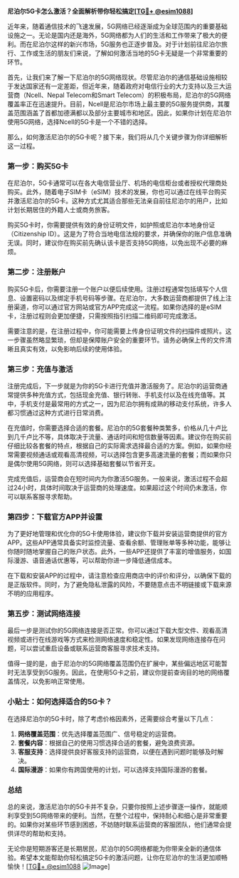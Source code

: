 **尼泊尔5G卡怎么激活？全面解析带你轻松搞定[[TG💪+ @esim1088](https://t.me/s/esim1088)]**

近年来，随着通信技术的飞速发展，5G网络已经逐渐成为全球范围内的重要基础设施之一。无论是国内还是海外，5G网络都为人们的生活和工作带来了极大的便利。而在尼泊尔这样的新兴市场，5G服务也正逐步普及。对于计划前往尼泊尔旅行、工作或生活的朋友们来说，了解如何激活当地的5G卡无疑是一个非常重要的环节。

首先，让我们来了解一下尼泊尔的5G网络现状。尽管尼泊尔的通信基础设施相较于发达国家还有一定差距，但近年来，随着政府对电信行业的大力支持以及三大运营商（Ncell、Nepal Telecom和Smart Telecom）的积极布局，尼泊尔的5G网络覆盖率正在迅速提升。目前，Ncell是尼泊尔市场上最主要的5G服务提供商，其覆盖范围涵盖了首都加德满都以及部分主要城市和地区。因此，如果你计划在尼泊尔使用5G网络，选择Ncell的5G卡是一个不错的选择。

那么，如何激活尼泊尔的5G卡呢？接下来，我们将从几个关键步骤为你详细解析这一过程。

### 第一步：购买5G卡

在尼泊尔，5G卡通常可以在各大电信营业厅、机场的电信柜台或者授权代理商处购买。此外，随着电子SIM卡（eSIM）技术的发展，你也可以通过在线平台购买并激活尼泊尔的5G卡。这种方式尤其适合那些无法亲自前往尼泊尔的用户，比如计划长期居住的外籍人士或商务旅客。

购买5G卡时，你需要提供有效的身份证明文件，如护照或尼泊尔本地身份证（Citizenship ID）。这是为了符合当地电信法规的要求，并确保你的账户信息准确无误。同时，建议你在购买前先确认该卡是否支持5G网络，以免出现不必要的麻烦。

### 第二步：注册账户

购买5G卡后，你需要注册一个账户以便后续使用。注册过程通常包括填写个人信息、设置密码以及绑定手机号码等步骤。在尼泊尔，大多数运营商都提供了线上注册渠道，你可以通过官方网站或官方APP完成这一流程。如果你选择的是eSIM卡，注册过程则会更加便捷，只需按照指引扫描二维码即可完成激活。

需要注意的是，在注册过程中，你可能需要上传身份证明文件的扫描件或照片。这一步骤虽然略显繁琐，但却是保障账户安全的重要环节。请务必确保上传的文件清晰且真实有效，以免影响后续的使用体验。

### 第三步：充值与激活

注册完成后，下一步就是为你的5G卡进行充值并激活服务了。尼泊尔的运营商通常提供多种充值方式，包括现金充值、银行转账、手机支付以及在线充值等。其中，手机支付是最常用的方式之一，因为尼泊尔拥有成熟的移动支付系统，许多人都习惯通过这种方式进行日常消费。

在充值时，你需要选择合适的套餐。尼泊尔的5G套餐种类繁多，价格从几十卢比到几千卢比不等，具体取决于流量、通话时间和短信数量等因素。建议你在购买前仔细比较各套餐的特点，根据自己的实际需求选择最合适的方案。例如，如果你经常需要视频通话或观看高清视频，可以选择包含更多高速流量的套餐；而如果你只是偶尔使用5G网络，则可以选择基础套餐以节省开支。

完成充值后，运营商会在短时间内为你激活5G服务。一般来说，激活过程不会超过24小时，具体时间取决于运营商的处理速度。如果超过这个时间仍未激活，你可以联系客服寻求帮助。

### 第四步：下载官方APP并设置

为了更好地管理和优化你的5G卡使用体验，建议你下载并安装运营商提供的官方APP。这些APP通常具备实时监控流量、查看余额、管理账单等多种功能，能够让你随时随地掌握自己的账户状态。此外，一些APP还提供了丰富的增值服务，如国际漫游、语音通话优惠等，可以帮助你进一步降低通信成本。

在下载和安装APP的过程中，请注意检查应用商店中的评价和评分，以确保下载的是正版软件。同时，为了避免隐私泄露的风险，不要随意点击不明链接或下载来源不明的应用程序。

### 第五步：测试网络连接

最后一步是测试你的5G网络连接是否正常。你可以通过下载大型文件、观看高清视频或进行在线游戏等方式来检测网络速度和稳定性。如果发现网络连接存在问题，可以尝试重启设备或联系运营商客服寻求技术支持。

值得一提的是，由于尼泊尔的5G网络覆盖范围仍在扩展中，某些偏远地区可能暂时无法享受到5G服务。因此，在使用5G卡之前，建议你提前查询目的地的网络覆盖情况，以免影响正常使用。

### 小贴士：如何选择适合的5G卡？

在选择尼泊尔的5G卡时，除了考虑价格因素外，还需要综合考量以下几点：

1. **网络覆盖范围**：优先选择覆盖范围广、信号稳定的运营商。
2. **套餐内容**：根据自己的使用习惯选择合适的套餐，避免浪费资源。
3. **客服支持**：选择提供良好客服支持的运营商，以便在遇到问题时能够及时解决。
4. **国际漫游**：如果你有跨国使用的计划，可以选择支持国际漫游的套餐。

### 总结

总的来说，激活尼泊尔的5G卡并不复杂，只要你按照上述步骤逐一操作，就能顺利享受到5G网络带来的便利。当然，在整个过程中，保持耐心和细心是非常重要的。如果你对某些环节感到困惑，不妨随时联系运营商的客服团队，他们通常会提供详尽的帮助和支持。

无论你是短期游客还是长期居民，尼泊尔的5G网络都能为你带来全新的通信体验。希望本文能帮助你轻松搞定5G卡的激活问题，让你在尼泊尔的生活更加顺畅愉快！[[TG💪+ @esim1088](https://t.me/s/esim1088) ![Image](https://i.postimg.cc/4NQfJmqS/Snipaste-2025-05-13-00-14-12.png)]